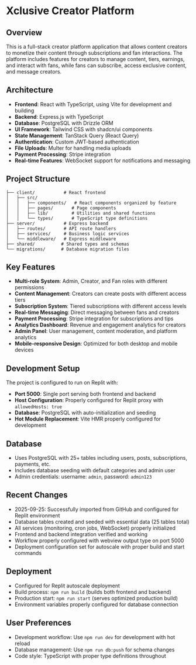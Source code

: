 # Xclusive Creator Platform

## Overview
This is a full-stack creator platform application that allows content creators to monetize their content through subscriptions and fan interactions. The platform includes features for creators to manage content, tiers, earnings, and interact with fans, while fans can subscribe, access exclusive content, and message creators.

## Architecture
- **Frontend**: React with TypeScript, using Vite for development and building
- **Backend**: Express.js with TypeScript
- **Database**: PostgreSQL with Drizzle ORM
- **UI Framework**: Tailwind CSS with shadcn/ui components
- **State Management**: TanStack Query (React Query)
- **Authentication**: Custom JWT-based authentication
- **File Uploads**: Multer for handling media uploads
- **Payment Processing**: Stripe integration
- **Real-time Features**: WebSocket support for notifications and messaging

## Project Structure
```
├── client/           # React frontend
│   ├── src/
│   │   ├── components/   # React components organized by feature
│   │   ├── pages/       # Page components
│   │   ├── lib/         # Utilities and shared functions
│   │   └── types/       # TypeScript type definitions
├── server/           # Express backend
│   ├── routes/       # API route handlers
│   ├── services/     # Business logic services
│   └── middleware/   # Express middleware
├── shared/          # Shared types and schemas
└── migrations/      # Database migration files
```

## Key Features
- **Multi-role System**: Admin, Creator, and Fan roles with different permissions
- **Content Management**: Creators can create posts with different access tiers
- **Subscription System**: Tiered subscriptions with different access levels
- **Real-time Messaging**: Direct messaging between fans and creators
- **Payment Processing**: Stripe integration for subscriptions and tips
- **Analytics Dashboard**: Revenue and engagement analytics for creators
- **Admin Panel**: User management, content moderation, and platform analytics
- **Mobile-responsive Design**: Optimized for both desktop and mobile devices

## Development Setup
The project is configured to run on Replit with:
- **Port 5000**: Single port serving both frontend and backend
- **Host Configuration**: Properly configured for Replit proxy with `allowedHosts: true`
- **Database**: PostgreSQL with auto-initialization and seeding
- **Hot Module Replacement**: Vite HMR properly configured for development

## Database
- Uses PostgreSQL with 25+ tables including users, posts, subscriptions, payments, etc.
- Includes database seeding with default categories and admin user
- Admin credentials: username: `admin`, password: `admin123`

## Recent Changes
- 2025-09-25: Successfully imported from GitHub and configured for Replit environment
- Database tables created and seeded with essential data (25 tables total)
- All services (monitoring, cron jobs, WebSocket) properly initialized
- Frontend and backend integration verified and working
- Workflow properly configured with webview output type on port 5000
- Deployment configuration set for autoscale with proper build and start commands

## Deployment
- Configured for Replit autoscale deployment
- Build process: `npm run build` (builds both frontend and backend)
- Production start: `npm run start` (serves optimized production build)
- Environment variables properly configured for database connection

## User Preferences
- Development workflow: Use `npm run dev` for development with hot reload
- Database management: Use `npm run db:push` for schema changes
- Code style: TypeScript with proper type definitions throughout